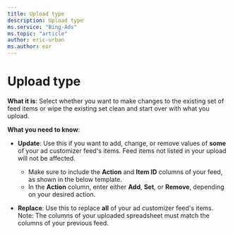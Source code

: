 ```yaml
---
title: Upload type
description: Upload type
ms.service: "Bing-Ads"
ms.topic: "article"
author: eric-urban
ms.author: eur
---
```


# Upload type

**What it is**: Select whether you want to make changes to the existing set of feed items or wipe the existing set clean and start over with what you upload.

**What you need to know**:
- **Update**: Use this if you want to add, change, or remove values of **some** of your ad customizer feed's items. Feed items not listed in your upload will not be affected.
  - Make sure to include the **Action** and **Item ID** columns of your feed, as shown in the below template.
  - In the **Action** column, enter either **Add**, **Set**, or **Remove**, depending on your desired action.

- **Replace**: Use this to replace **all** of your ad customizer feed's items. Note: The columns of your uploaded spreadsheet must match the columns of your previous feed.


